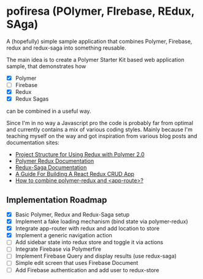 # pofiresa (POlymer, FIrebase, REdux, SAga)
A (hopefully) simple sample application that combines Polymer, Firebase, redux and redux-saga into something reusable. 

The main idea is to create a Polymer Starter Kit based web application sample, that demonstrates how
- [x] Polymer
- [ ] Firebase
- [x] Redux
- [x] Redux Sagas

can be combined in a useful way.

Since I'm in no way a Javascript pro the code is probably far from optimal and currently contains a mix of various coding styles.
Mainly because I'm teaching myself on the way and got inspiration from various blog posts and documentation sites:
* [Project Structure for Using Redux with Polymer 2.0](https://www.captaincodeman.com/2017/07/19/project-structure-for-using-redux-with-polymer-20)
* [Polymer Redux Documentation](https://tur-nr.github.io/polymer-redux/docs)
* [Redux-Saga Documentation](https://redux-saga.js.org/)
* [A Guide For Building A React Redux CRUD App](https://medium.com/@rajaraodv/a-guide-for-building-a-react-redux-crud-app-7fe0b8943d0f)
* [How to combine polymer-redux and \<app-route\>?](https://stackoverflow.com/questions/41440316/how-to-combine-polymer-redux-and-app-route/43479815)

## Implementation Roadmap
- [x] Basic Polymer, Redux and Redux-Saga setup 
- [x] Implement a fake loading mechanism (bind state via polymer-redux)
- [x] Integrate app-router with redux and add location to store
- [x] Implement a generic navigation action
- [ ] Add sidebar state into redux store and toggle it via actions
- [ ] Integrate Firebase via Polymerfire
- [ ] Implement Firebase Query and display results (use redux-saga)
- [ ] Simple edit screen that uses Firebase Document
- [ ] Add Firebase authentication and add user to redux-store

